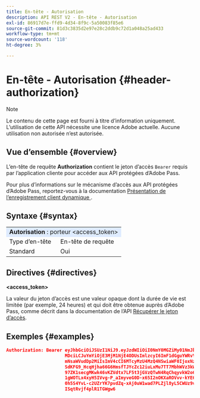 ```yaml
---
title: En-tête - Autorisation
description: API REST V2 - En-tête - Autorisation
exl-id: 86917d7e-ffd9-4d34-8f9c-5a50083f85e6
source-git-commit: 81d3c3835d2e97e28c2ddb9c72d1a048a25ad433
workflow-type: tm+mt
source-wordcount: '118'
ht-degree: 3%

---
```



# En-tête - Autorisation {#header-authorization}

>[!NOTE]
>
> Le contenu de cette page est fourni à titre d’information uniquement. L’utilisation de cette API nécessite une licence Adobe actuelle. Aucune utilisation non autorisée n’est autorisée.

## Vue d’ensemble {#overview}

L’en-tête de requête <b>Authorization</b> contient le jeton d’accès `Bearer` requis par l’application cliente pour accéder aux API protégées d’Adobe Pass.

Pour plus d’informations sur le mécanisme d’accès aux API protégées d’Adobe Pass, reportez-vous à la documentation [&#x200B; Présentation de l’enregistrement client dynamique &#x200B;](../../../rest-api-dcr/dynamic-client-registration-overview.md).

## Syntaxe {#syntax}

<table style="table-layout:auto">
   <tr>
      <td style="background-color: #DEEBFF;" colspan="2"><b>Autorisation</b> : porteur &lt;access_token&gt;</td>
   </tr>
   <tr>
      <td>Type d’en-tête</td>
      <td>En-tête de requête</td>
   </tr>
   <tr>
      <td>Standard</td>
      <td>Oui</td>
   </tr>
</table>

## Directives {#directives}

<b>&lt;access_token></b>

La valeur du jeton d’accès est une valeur opaque dont la durée de vie est limitée (par exemple, 24 heures) et qui doit être obtenue auprès d’Adobe Pass, comme décrit dans la documentation de l’API [Récupérer le jeton d’accès](../../../rest-api-dcr/apis/dynamic-client-registration-apis-retrieve-access-token.md).

## Exemples {#examples}

```JSON
Authorization: Bearer eyJhbGciOiJSUzI1NiJ9.eyJzdWIiOiI0NmY0MGZiMy01NmJkLTQyYTktOTExYS02YmZmNmEyZmY0
                      MDciLCJuYmYiOjE3MjM1NjE4ODUsImlzcyI6ImF1dGguYWRvYmUuY29tIiwic2NvcGVzIjoiYXBpO
                      mNsaWVudDp2MiIsImV4cCI6MTcyMzU4MzQ4NSwiaWF0IjoxNzIzNTYxODg1fQ.aZUZqwN2fCqNXgX
                      SdKFG9_HcqHjha66G6HmsfTJYcZc12iuLxMu7TT7MbhWVz3kW1jRqgJv8PHhrFSBL5_dgJ1PRSuDg
                      97ZK1secgMKwk46vKZVdtx7LF5t3jGVzQTwN4RqChqyvkW2o67KxVk5xarwJtwB2fwhX_732CYDcv
                      1gWOTLx4xyH5IVvg-P_aImyveG0D-x65I2nOKXaROVvv-kYE6B9OQv_-JBGj72R_yS2AyJQC0R_im
                      0h5S4YvL-c2UZrYK7pvdZq-xAj0uW1wad7PLZjl8yL5CWUz9vzQk2Cmj8adsydjb0u0P3aFrJ0HE9
                      ISqtRvjf4plR1TGWgw6
```
